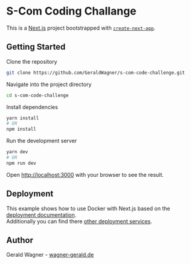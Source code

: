 # S-Com Coding Challange

This is a [Next.js](https://nextjs.org/) project bootstrapped with [`create-next-app`](https://github.com/vercel/next.js/tree/canary/packages/create-next-app).

## Getting Started

Clone the repository

```bash
git clone https://github.com/GeraldWagner/s-com-code-challenge.git
```

Navigate into the project directory

```bash
cd s-com-code-challenge
```

Install dependencies

```bash
yarn install
# OR 
npm install
```

Run the development server

```bash
yarn dev
# OR 
npm run dev
```

Open [http://localhost:3000](http://localhost:3000) with your browser to see the result.

## Deployment

This example shows how to use Docker with Next.js based on the [deployment documentation](https://nextjs.org/docs/deployment#docker-image).  
Additionally you can find there [other deployment services](https://nextjs.org/docs/pages/building-your-application/deploying#other-services).

## Author

Gerald Wagner - [wagner-gerald.de](http://wagner-gerald.de)
